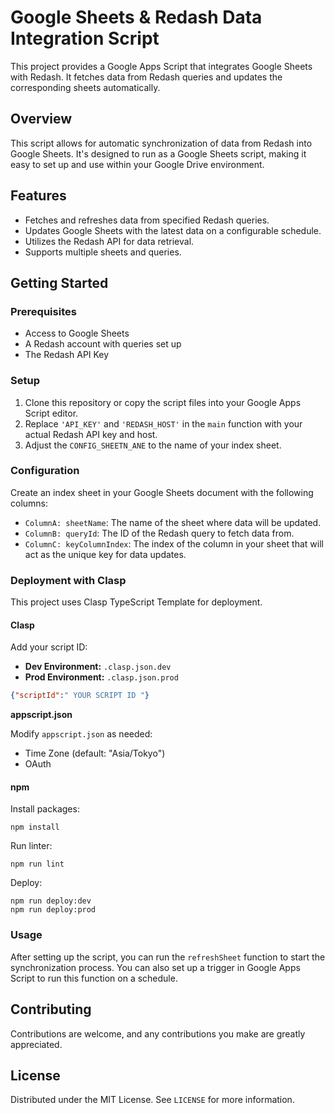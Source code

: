 
# Google Sheets & Redash Data Integration Script

This project provides a Google Apps Script that integrates Google Sheets with Redash. It fetches data from Redash queries and updates the corresponding sheets automatically.

## Overview

This script allows for automatic synchronization of data from Redash into Google Sheets. It's designed to run as a Google Sheets script, making it easy to set up and use within your Google Drive environment.

## Features

- Fetches and refreshes data from specified Redash queries.
- Updates Google Sheets with the latest data on a configurable schedule.
- Utilizes the Redash API for data retrieval.
- Supports multiple sheets and queries.

## Getting Started

### Prerequisites

- Access to Google Sheets
- A Redash account with queries set up
- The Redash API Key

### Setup

1. Clone this repository or copy the script files into your Google Apps Script editor.
2. Replace `'API_KEY'` and `'REDASH_HOST'` in the `main` function with your actual Redash API key and host.
3. Adjust the `CONFIG_SHEETN_ANE` to the name of your index sheet.

### Configuration

Create an index sheet in your Google Sheets document with the following columns:

- `ColumnA: sheetName`: The name of the sheet where data will be updated.
- `ColumnB: queryId`: The ID of the Redash query to fetch data from.
- `ColumnC: keyColumnIndex`: The index of the column in your sheet that will act as the unique key for data updates.

### Deployment with Clasp

This project uses Clasp TypeScript Template for deployment.

#### Clasp

Add your script ID:

- **Dev Environment:** `.clasp.json.dev`
- **Prod Environment:** `.clasp.json.prod`

```json
{"scriptId":" YOUR SCRIPT ID "}
```

**appscript.json**

Modify `appscript.json` as needed:

- Time Zone (default: "Asia/Tokyo")
- OAuth

#### npm

Install packages:

```
npm install
```

Run linter:

```
npm run lint
```

Deploy:

```
npm run deploy:dev
npm run deploy:prod
```

### Usage

After setting up the script, you can run the `refreshSheet` function to start the synchronization process. You can also set up a trigger in Google Apps Script to run this function on a schedule.

## Contributing

Contributions are welcome, and any contributions you make are greatly appreciated.

## License

Distributed under the MIT License. See `LICENSE` for more information.
